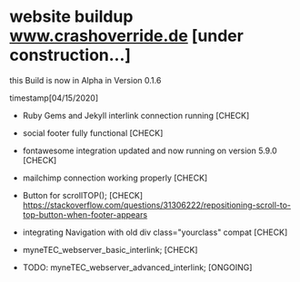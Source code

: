 # website buildup www.crashoverride.de [under construction...]

this Build is now in Alpha in Version 0.1.6

timestamp[04/15/2020]

- Ruby Gems and Jekyll interlink connection running [CHECK]

- social footer fully functional [CHECK]

- fontawesome integration updated and now running on version 5.9.0 [CHECK]

- mailchimp connection working properly [CHECK]

- Button for scrollTOP(); [CHECK]
https://stackoverflow.com/questions/31306222/repositioning-scroll-to-top-button-when-footer-appears

- integrating Navigation with old div class="yourclass" compat [CHECK]

- myneTEC_webserver_basic_interlink; [CHECK]
- TODO: myneTEC_webserver_advanced_interlink; [ONGOING]


